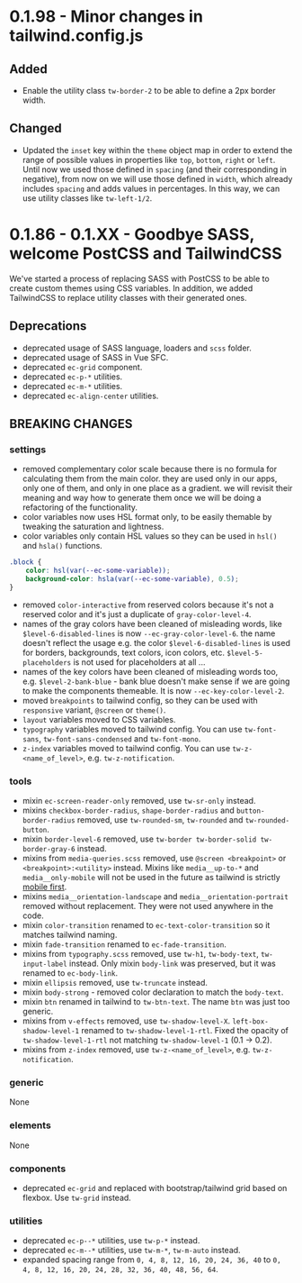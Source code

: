 # 0.1.98 - Minor changes in tailwind.config.js

## Added

* Enable the utility class `tw-border-2` to be able to define a 2px border width.

## Changed

* Updated the `inset` key within the `theme` object map in order to extend the range of possible values in properties like `top`, `bottom`, `right` or `left`. Until now we used those defined in `spacing` (and their corresponding in negative), from now on we will use those defined in `width`, which already includes `spacing` and adds values in percentages. In this way, we can use utility classes like `tw-left-1/2`.

# 0.1.86 - 0.1.XX - Goodbye SASS, welcome PostCSS and TailwindCSS

We've started a process of replacing SASS with PostCSS to be able to create custom themes using CSS variables.
In addition, we added TailwindCSS to replace utility classes with their generated ones.

## Deprecations

* deprecated usage of SASS language, loaders and `scss` folder.
* deprecated usage of SASS in Vue SFC.
* deprecated `ec-grid` component.
* deprecated `ec-p-*` utilities.
* deprecated `ec-m-*` utilities.
* deprecated `ec-align-center` utilities.

## BREAKING CHANGES

### settings

* removed complementary color scale because there is no formula for calculating them from the main color.
they are used only in our apps, only one of them, and only in one place as a gradient. we will revisit their
meaning and way how to generate them once we will be doing a refactoring of the functionality.
* color variables now uses HSL format only, to be easily themable by tweaking the saturation and lightness.
* color variables only contain HSL values so they can be used in `hsl()` and `hsla()` functions.

```css
.block {
    color: hsl(var(--ec-some-variable));
    background-color: hsla(var(--ec-some-variable), 0.5);
}
```

* removed `color-interactive` from reserved colors because it's not a reserved color and it's just a duplicate of `gray-color-level-4`.
* names of the gray colors have been cleaned of misleading words, like `$level-6-disabled-lines` is now `--ec-gray-color-level-6`.
the name doesn't reflect the usage e.g. the color `$level-6-disabled-lines` is used for borders, backgrounds, text colors, icon colors, etc. `$level-5-placeholders` is not used for placeholders at all ...
* names of the key colors have been cleaned of misleading words too, e.g. `$level-2-bank-blue` - bank blue doesn't make sense if we are going to make the components themeable. It is now `--ec-key-color-level-2`.
* moved `breakpoints` to tailwind config, so they can be used with `responsive` variant, `@screen` or `theme()`.
* `layout` variables moved to CSS variables.
* `typography` variables moved to tailwind config. You can use `tw-font-sans`, `tw-font-sans-condensed` and `tw-font-mono`.
* `z-index` variables moved to tailwind config. You can use `tw-z-<name_of_level>`, e.g. `tw-z-notification`.

### tools

* mixin `ec-screen-reader-only` removed, use `tw-sr-only` instead.
* mixins `checkbox-border-radius`, `shape-border-radius` and `button-border-radius` removed, use `tw-rounded-sm`, `tw-rounded` and `tw-rounded-button`.
* mixin `border-level-6` removed, use `tw-border tw-border-solid tw-border-gray-6` instead.
* mixins from `media-queries.scss` removed, use `@screen <breakpoint>` or `<breakpoint>:<utility>` instead.
Mixins like `media__up-to-*` and `media__only-mobile` will not be used in the future as tailwind is strictly
[mobile first](https://tailwindcss.com/docs/responsive-design/#mobile-first).
* mixins `media__orientation-landscape` and `media__orientation-portrait` removed without replacement. They were not used anywhere in the code.
* mixin `color-transition` renamed to `ec-text-color-transition` so it matches tailwind naming.
* mixin `fade-transition` renamed to `ec-fade-transition`.
* mixins from `typography.scss` removed, use `tw-h1`, `tw-body-text`, `tw-input-label` instead.
Only mixin `body-link` was preserved, but it was renamed to `ec-body-link`.
* mixin `ellipsis` removed, use `tw-truncate` instead.
* mixin `body-strong` - removed color declaration to match the `body-text`.
* mixin `btn` renamed in tailwind to `tw-btn-text`. The name `btn` was just too generic.
* mixins from `v-effects` removed, use `tw-shadow-level-X`. `left-box-shadow-level-1` renamed to `tw-shadow-level-1-rtl`. Fixed the opacity of `tw-shadow-level-1-rtl` not matching `tw-shadow-level-1` (0.1 -> 0.2).
* mixins from `z-index` removed, use `tw-z-<name_of_level>`, e.g. `tw-z-notification`.

### generic

None

### elements

None

### components

* deprecated `ec-grid` and replaced with bootstrap/tailwind grid based on flexbox. Use `tw-grid` instead.

### utilities

* deprecated `ec-p--*` utilities, use `tw-p-*` instead.
* deprecated `ec-m--*` utilities, use `tw-m-*`, `tw-m-auto` instead.
* expanded spacing range from `0, 4, 8, 12, 16, 20, 24, 36, 40` to `0, 4, 8, 12, 16, 20, 24, 28, 32, 36, 40, 48, 56, 64`.
